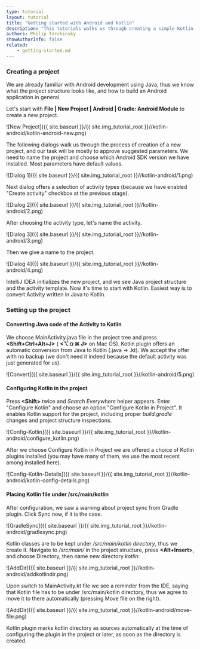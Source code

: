 ```yaml
---
type: tutorial
layout: tutorial
title: "Getting started with Android and Kotlin"
description: "This tutorials walks us through creating a simple Kotlin application for Android using IntelliJ IDEA."
authors: Philip Torchinsky
showAuthorInfo: false
related:
    - getting-started.md
---
```

### Creating a project
We are already familiar with Android development using Java, thus we know what the project structure looks like, and how to build an Android application in general. 

Let's start with **File | New Project | Android | Gradle: Android Module** to create a new project.

![New Project]({{ site.baseurl }}/{{ site.img_tutorial_root }}//kotlin-android/kotlin-android-new.png)

The following dialogs walk us through the process of creation of a new project, and our task will be mostly to approve suggested parameters. We need to name the project and choose which Android SDK version we have installed. Most parameters have default values.

![Dialog 1]({{ site.baseurl }}/{{ site.img_tutorial_root }}//kotlin-android/1.png)

Next dialog offers a selection of activity types (because we have enabled "Create activity" checkbox at the previous stage).

![Dialog 2]({{ site.baseurl }}/{{ site.img_tutorial_root }}//kotlin-android/2.png)

After choosing the activity type, let's name the activity.

![Dialog 3]({{ site.baseurl }}/{{ site.img_tutorial_root }}//kotlin-android/3.png)

Then we give a name to the project.

![Dialog 4]({{ site.baseurl }}/{{ site.img_tutorial_root }}//kotlin-android/4.png)

IntelliJ IDEA initializes the new project, and we see Java project structure and the activity template. Now it's time to start with Kotlin. Easiest way is to convert Activity written in Java to Kotlin.

### Setting up the project

#### Converting Java code of the Activity to Kotlin

We choose MainActivity.java file in the project tree and press **<Shift+Ctrl+Alt+J>** 
( **\<⌥⇧⌘ J\>** on Mac OS). Kotlin plugin offers an automatic conversion from Java to Kotlin (.java -> .kt). We accept the offer with no backup (we don't need it indeed because the default activity was just generated for us).

![Convert]({{ site.baseurl }}/{{ site.img_tutorial_root }}//kotlin-android/5.png)

#### Configuring Kotlin in the project

Press **\<Shift\>** twice and _Search Everywhere_ helper appears. Enter "Configure Kotlin" and choose an option "Configure Kotlin in Project". It enables Kotlin support for the project, including proper _build.gradle_ changes and project structure inspections.

![Config-Kotlin]({{ site.baseurl }}/{{ site.img_tutorial_root }}//kotlin-android/configure_kotlin.png)

After we choose Configure Kotlin in Project we are offered a choice of Kotlin plugins installed (you may have many of them, we use the most recent among installed here).

![Config-Kotlin-Details]({{ site.baseurl }}/{{ site.img_tutorial_root }}//kotlin-android/kotlin-config-details.png)

#### Placing Kotlin file under /src/main/kotlin

After configuration, we saw a warning about project sync from Gradle plugin. Click Sync now, if it is the case.

![GradleSync]({{ site.baseurl }}/{{ site.img_tutorial_root }}//kotlin-android/gradlesync.png)

Kotlin classes are to be kept under */src/main/kotlin directory*, thus we create it. Navigate to */src/main/* in the project structure, press **<Alt+Insert>**, and choose Directory, then name new directory *kotlin*:

![AddDir]({{ site.baseurl }}/{{ site.img_tutorial_root }}//kotlin-android/addkotlindir.png)

Upon switch to MainActivity.kt file we see a reminder from the IDE, saying that Kotlin file has to be under /src/main/kotlin directory, thus we agree to move it to there automatically (pressing Move file on the right).

![AddDir]({{ site.baseurl }}/{{ site.img_tutorial_root }}//kotlin-android/move-file.png)

Kotlin plugin marks kotlin directory as sources automatically at the time of configuring the plugin in the project or later, as soon as the directory is created.
